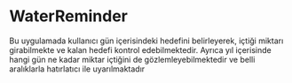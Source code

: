 # WaterReminder
Bu uygulamada kullanıcı gün içerisindeki hedefini belirleyerek, içtiği miktarı girabilmekte ve kalan hedefi kontrol edebilmektedir. Ayrıca yıl içerisinde hangi gün ne kadar miktar içtiğini de gözlemleyebilmektedir ve belli aralıklarla hatırlatıcı ile uyarılmaktadır
